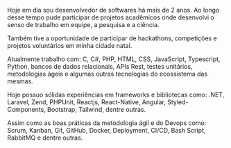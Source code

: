 Hoje em dia sou desenvolvedor de softwares há mais de 2 anos. Ao longo desse tempo pude participar de projetos acadêmicos onde desenvolvi o senso de trabalho em equipe, a pesquisa e a ciência. 

Também tive a oportunidade de participar de hackathons, competições e projetos voluntários em minha cidade natal.

Atualmente trabalho com: C, C#, PHP, HTML, CSS, JavaScript, Typescript, Python, bancos de dados relacionais, APIs Rest, testes unitários, metodologias ágeis e algumas outras tecnologias do ecossistema das mesmas.

Hoje possuo sólidas experiências em frameworks e bibliotecas como: .NET, Laravel, Zend, PHPUnit, Reactjs, React-Native, Angular, Styled-Components, Bootstrap, Tailwind, dentre outras.

Assim como as boas práticas da metodologia ágil e do Devops como: Scrum, Kanban, Git, GitHub, Docker, Deployment, CI/CD, Bash Script, RabbitMQ e dentre outras.
